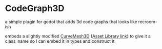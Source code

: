# CodeGraph3D
a simple plugin for godot that adds 3d code graphs that looks like recroom-ish

embeds a slightly modified [CurveMesh3D](https://github.com/cloudofoz/godot-curvemesh/) ([Asset Library link](https://godotengine.org/asset-library/asset/1579)) to give it a class_name so I can embed it in types and construct it
